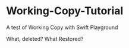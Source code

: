 # Working-Copy-Tutorial
A test of Working Copy with Swift Playground

What, deleted?
What Restored?
